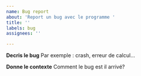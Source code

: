 ```yaml
---
name: Bug report
about: 'Report un bug avec le programme '
title: ''
labels: bug
assignees: ''

---
```


**Decris le bug**
Par exemple : crash, erreur de calcul...

**Donne le contexte**
Comment le bug est il arrivé?
